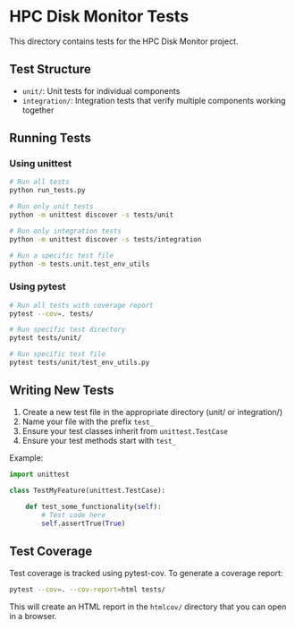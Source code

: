 # HPC Disk Monitor Tests

This directory contains tests for the HPC Disk Monitor project.

## Test Structure

- `unit/`: Unit tests for individual components
- `integration/`: Integration tests that verify multiple components working together

## Running Tests

### Using unittest

```bash
# Run all tests
python run_tests.py

# Run only unit tests
python -m unittest discover -s tests/unit

# Run only integration tests
python -m unittest discover -s tests/integration

# Run a specific test file
python -m tests.unit.test_env_utils
```

### Using pytest

```bash
# Run all tests with coverage report
pytest --cov=. tests/

# Run specific test directory
pytest tests/unit/

# Run specific test file
pytest tests/unit/test_env_utils.py
```

## Writing New Tests

1. Create a new test file in the appropriate directory (unit/ or integration/)
2. Name your file with the prefix `test_`
3. Ensure your test classes inherit from `unittest.TestCase`
4. Ensure your test methods start with `test_`

Example:

```python
import unittest

class TestMyFeature(unittest.TestCase):
    
    def test_some_functionality(self):
        # Test code here
        self.assertTrue(True)
```

## Test Coverage

Test coverage is tracked using pytest-cov. To generate a coverage report:

```bash
pytest --cov=. --cov-report=html tests/
```

This will create an HTML report in the `htmlcov/` directory that you can open in a browser.